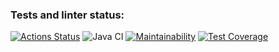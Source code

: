 ### Tests and linter status:
[![Actions Status](https://github.com/a-oselkov/java-project-73/workflows/hexlet-check/badge.svg)](https://github.com/a-oselkov/java-project-73/actions)
![Java CI](https://github.com/a-oselkov/java-project-73/actions/workflows/Java-CI.yml/badge.svg)
[![Maintainability](https://api.codeclimate.com/v1/badges/c55a6b3413914cb811c3/maintainability)](https://codeclimate.com/github/a-oselkov/java-project-73/maintainability)
[![Test Coverage](https://api.codeclimate.com/v1/badges/c55a6b3413914cb811c3/test_coverage)](https://codeclimate.com/github/a-oselkov/java-project-73/test_coverage)

